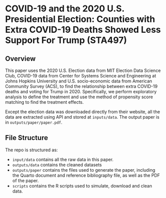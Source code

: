 # COVID-19 and the 2020 U.S. Presidential Election: Counties with Extra COVID-19 Deaths Showed Less Support For Trump (STA497)

## Overview

This paper uses the 2020 U.S. Election data from MIT Election Data Science Club, COVID-19 data from Center for Systems Science and Engineering at Johns Hopkins University and U.S. socio-economic data from American Community Survey (ACS), to find the relationship between extra COVID-19 deaths and voting for Trump in 2020. Specifically, we perform exploratory analysis to define the treatment and use the method of propensity score matching to find the treatment effects.

Except the election data was downloaded directly from their website, all the data are extracted using API and stored at `inputs/data`. The output paper is in `outputs/paper/paper.pdf`.

## File Structure

The repo is structured as:

-   `input/data` contains all the raw data in this paper.
-   `outputs/data` contains the cleaned datasets
-   `outputs/paper` contains the files used to generate the paper, including the Quarto document and reference bibliography file, as well as the PDF of the paper. 
-   `scripts` contains the R scripts used to simulate, download and clean data.
